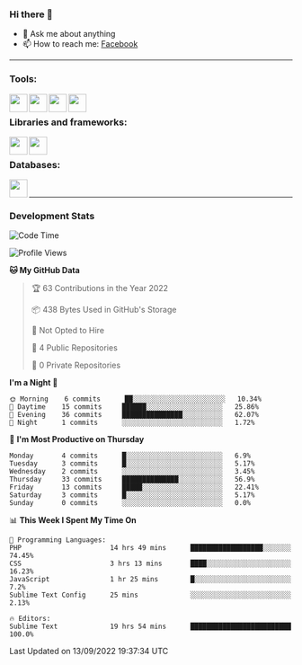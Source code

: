 ### Hi there 👋

<!-- - 🔭 I’m currently working on [huyviet] -->
- 💬 Ask me about anything
- 📫 How to reach me: [Facebook]
<!-- - ⚡ Fun fact: abc -->

---

### Tools:
<img align='left' height="32" width="32" src="https://cdn.jsdelivr.net/npm/simple-icons@4.8.0/icons/phpstorm.svg" />
<img align='left' height="32" width="32" src="https://cdn.jsdelivr.net/npm/simple-icons@4.8.0/icons/sublimetext.svg" />
<img align='left' height="32" width="32" src="https://cdn.jsdelivr.net/npm/simple-icons@4.8.0/icons/laragon.svg" />
<img align='left' height="32" width="32" src="https://cdn.jsdelivr.net/npm/simple-icons@4.8.0/icons/xampp.svg" />
<br>

### Libraries and frameworks:
<img align='left' height="32" width="32" src="https://cdn.jsdelivr.net/npm/simple-icons@4.8.0/icons/laravel.svg" />
<img align='left' height="32" width="32" src="https://cdn.jsdelivr.net/npm/simple-icons@4.8.0/icons/jquery.svg" />
<br>

### Databases:
<img align='left' height="32" width="32" src="https://cdn.jsdelivr.net/npm/simple-icons@4.8.0/icons/mysql.svg" />
<br>

---
### Development Stats
<!--START_SECTION:waka-->
![Code Time](http://img.shields.io/badge/Code%20Time-79%20hrs%2026%20mins-blue)

![Profile Views](http://img.shields.io/badge/Profile%20Views-4-blue)

**🐱 My GitHub Data** 

> 🏆 63 Contributions in the Year 2022
 > 
> 📦 438 Bytes Used in GitHub's Storage 
 > 
> 🚫 Not Opted to Hire
 > 
> 📜 4 Public Repositories 
 > 
> 🔑 0 Private Repositories  
 > 
**I'm a Night 🦉** 

```text
🌞 Morning    6 commits      ██░░░░░░░░░░░░░░░░░░░░░░░   10.34% 
🌆 Daytime    15 commits     ██████░░░░░░░░░░░░░░░░░░░   25.86% 
🌃 Evening    36 commits     ███████████████░░░░░░░░░░   62.07% 
🌙 Night      1 commits      ░░░░░░░░░░░░░░░░░░░░░░░░░   1.72%

```
📅 **I'm Most Productive on Thursday** 

```text
Monday       4 commits      █░░░░░░░░░░░░░░░░░░░░░░░░   6.9% 
Tuesday      3 commits      █░░░░░░░░░░░░░░░░░░░░░░░░   5.17% 
Wednesday    2 commits      ░░░░░░░░░░░░░░░░░░░░░░░░░   3.45% 
Thursday     33 commits     ██████████████░░░░░░░░░░░   56.9% 
Friday       13 commits     █████░░░░░░░░░░░░░░░░░░░░   22.41% 
Saturday     3 commits      █░░░░░░░░░░░░░░░░░░░░░░░░   5.17% 
Sunday       0 commits      ░░░░░░░░░░░░░░░░░░░░░░░░░   0.0%

```


📊 **This Week I Spent My Time On** 

```text
💬 Programming Languages: 
PHP                      14 hrs 49 mins      ██████████████████░░░░░░░   74.45% 
CSS                      3 hrs 13 mins       ████░░░░░░░░░░░░░░░░░░░░░   16.23% 
JavaScript               1 hr 25 mins        █░░░░░░░░░░░░░░░░░░░░░░░░   7.2% 
Sublime Text Config      25 mins             ░░░░░░░░░░░░░░░░░░░░░░░░░   2.13%

🔥 Editors: 
Sublime Text             19 hrs 54 mins      █████████████████████████   100.0%

```


 Last Updated on 13/09/2022 19:37:34 UTC
<!--END_SECTION:waka-->

[huyviet]: https://huyviet.vn/
[Facebook]: https://www.facebook.com/profile.php?id=100075294702642
